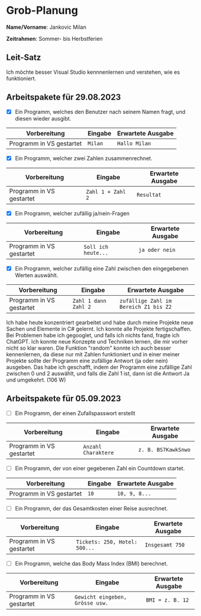 # Grob-Planung

**Name/Vorname**: Jankovic Milan

**Zeitrahmen**: Sommer- bis Herbstferien

## Leit-Satz

Ich möchte besser Visual Studio kennnenlernen und verstehen, wie es funktioniert.

## Arbeitspakete für 29.08.2023

- [x] Ein Programm, welches den Benutzer nach seinem Namen fragt, und diesen wieder ausgibt. 

| Vorbereitung             | Eingabe | Erwartete Ausgabe |
| ------------------------ | ------- | ----------------- |
| Programm in VS gestartet | `Milan` | `Hallo Milan`     |

- [x] Ein Programm, welcher zwei Zahlen zusammenrechnet.

| Vorbereitung             | Eingabe           | Erwartete Ausgabe |
| ------------------------ | ----------------- | ----------------- |
| Programm in VS gestartet | `Zahl 1 + Zahl 2` | `Resultat`        |

- [x] Ein Programm, welcher zufällig ja/nein-Fragen

| Vorbereitung             | Eingabe             | Erwartete Ausgabe |
| ------------------------ | ------------------- | ----------------- |
| Programm in VS gestartet | `Soll ich heute...` | `ja oder nein`    |

- [x] Ein Programm, welcher zufällig eine Zahl zwischen den eingegebenen Werten auswählt.

| Vorbereitung             | Eingabe              | Erwartete Ausgabe                     |
| ------------------------ | -------------------- | ------------------------------------- |
| Programm in VS gestartet | `Zahl 1 dann Zahl 2` | `zufällige Zahl im Bereich Z1 bis Z2` |

Ich habe heute konzentriert gearbeitet und habe durch meine Projekte neue Sachen und Elemente in C# gelernt. Ich konnte alle Projekte fertigschaffen. Bei Problemen habe ich gegooglet, und falls ich nichts fand, fragte ich ChatGPT. Ich konnte neue Konzepte und Techniken lernen, die mir vorher nicht so klar waren. Die Funktion "random" konnte ich auch besser kennenlernen, da diese nur mit Zahlen funktioniert und in einer meiner Projekte sollte der Programm eine zufällige Antwort (ja oder nein) ausgeben. Das habe ich geschafft, indem der Programm eine zufällige Zahl zwischen 0 und 2 auswählt, und falls die Zahl 1 ist, dann ist die Antwort Ja und umgekehrt. (106 W)


## Arbeitspakete für 05.09.2023

- [ ] Ein Programm, der einen Zufallspasswort erstellt

| Vorbereitung             | Eingabe | Erwartete Ausgabe |
| ------------------------ | ------- | ----------------- |
| Programm in VS gestartet | `Anzahl Charaktere` | `z. B. BS7KawkSnwo`     |

- [ ] Ein Programm, der von einer gegebenen Zahl ein Countdown startet.

| Vorbereitung             | Eingabe           | Erwartete Ausgabe |
| ------------------------ | ----------------- | ----------------- |
| Programm in VS gestartet | `10` | `10, 9, 8...`        |

- [ ] Ein Programm, der das Gesamtkosten einer Reise ausrechnet.

| Vorbereitung             | Eingabe             | Erwartete Ausgabe |
| ------------------------ | ------------------- | ----------------- |
| Programm in VS gestartet | `Tickets: 250, Hotel: 500...` | `Insgesamt 750`    |

- [ ] Ein Programm, welche das Body Mass Index (BMI) berechnet.

| Vorbereitung             | Eingabe              | Erwartete Ausgabe                     |
| ------------------------ | -------------------- | ------------------------------------- |
| Programm in VS gestartet | `Gewicht eingeben, Grösse usw.` | `BMI = z. B. 12` |
